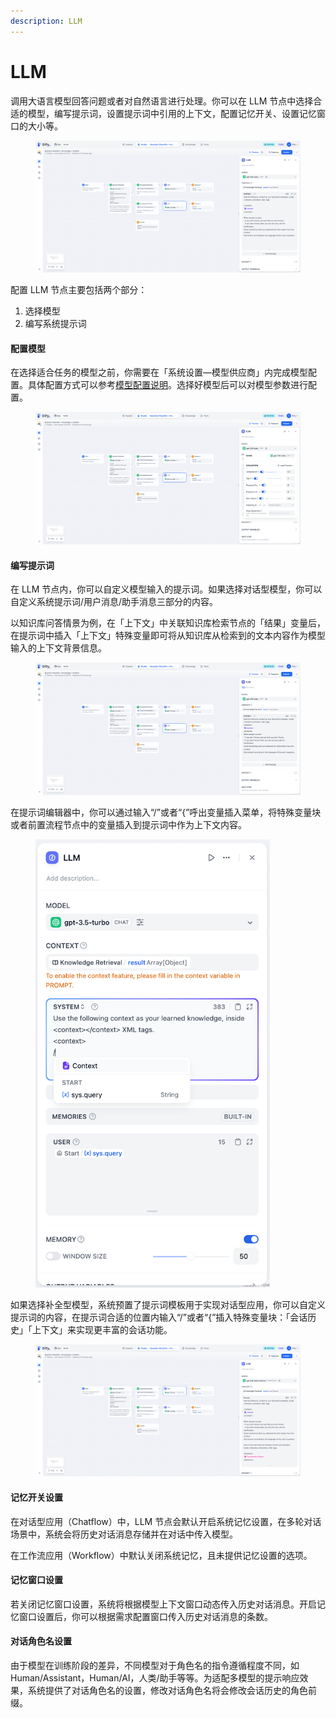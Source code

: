 ```yaml
---
description: LLM
---
```


# LLM

调用大语言模型回答问题或者对自然语言进行处理。你可以在 LLM 节点中选择合适的模型，编写提示词，设置提示词中引用的上下文，配置记忆开关、设置记忆窗口的大小等。

<figure><img src="../../../.gitbook/assets/output (1).png" alt=""><figcaption></figcaption></figure>

配置 LLM 节点主要包括两个部分：

1. 选择模型
2. 编写系统提示词

#### **配置模型**

在选择适合任务的模型之前，你需要在「系统设置—模型供应商」内完成模型配置。具体配置方式可以参考[模型配置说明](https://docs.dify.ai/v/zh-hans/guides/model-configuration)。选择好模型后可以对模型参数进行配置。

<figure><img src="../../../.gitbook/assets/output (1) (1).png" alt=""><figcaption></figcaption></figure>

#### **编写提示词**

在 LLM 节点内，你可以自定义模型输入的提示词。如果选择对话型模型，你可以自定义系统提示词/用户消息/助手消息三部分的内容。

以知识库问答情景为例，在「上下文」中关联知识库检索节点的「结果」变量后，在提示词中插入「上下文」特殊变量即可将从知识库从检索到的文本内容作为模型输入的上下文背景信息。

<figure><img src="../../../.gitbook/assets/output (2).png" alt=""><figcaption></figcaption></figure>

在提示词编辑器中，你可以通过输入“/”或者“{”呼出变量插入菜单，将特殊变量块或者前置流程节点中的变量插入到提示词中作为上下文内容。

<figure><img src="../../../.gitbook/assets/image (151).png" alt="" width="375"><figcaption></figcaption></figure>

如果选择补全型模型，系统预置了提示词模板用于实现对话型应用，你可以自定义提示词的内容，在提示词合适的位置内输入“/”或者“{”插入特殊变量块：「会话历史」「上下文」来实现更丰富的会话功能。

<figure><img src="../../../.gitbook/assets/output (3).png" alt=""><figcaption></figcaption></figure>

#### **记忆开关设置**

在对话型应用（Chatflow）中，LLM 节点会默认开启系统记忆设置，在多轮对话场景中，系统会将历史对话消息存储并在对话中传入模型。

在工作流应用（Workflow）中默认关闭系统记忆，且未提供记忆设置的选项。

#### **记忆窗口设置**

若关闭记忆窗口设置，系统将根据模型上下文窗口动态传入历史对话消息。开启记忆窗口设置后，你可以根据需求配置窗口传入历史对话消息的条数。

#### **对话角色名设置**

由于模型在训练阶段的差异，不同模型对于角色名的指令遵循程度不同，如 Human/Assistant，Human/AI，人类/助手等等。为适配多模型的提示响应效果，系统提供了对话角色名的设置，修改对话角色名将会修改会话历史的角色前缀。
